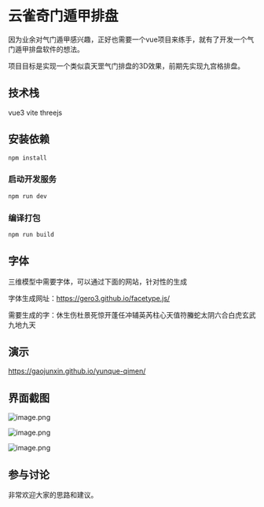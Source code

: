 # 云雀奇门遁甲排盘

因为业余对气门遁甲感兴趣，正好也需要一个vue项目来练手，就有了开发一个气门遁甲排盘软件的想法。

项目目标是实现一个类似袁天罡气门排盘的3D效果，前期先实现九宫格排盘。


## 技术栈
vue3
vite
threejs


## 安装依赖

```sh
npm install
```

### 启动开发服务

```sh
npm run dev
```

### 编译打包

```sh
npm run build
```

## 字体
三维模型中需要字体，可以通过下面的网站，针对性的生成

字体生成网址：https://gero3.github.io/facetype.js/


需要生成的字：休生伤杜景死惊开蓬任冲辅英芮柱心天值符螣蛇太阴六合白虎玄武九地九天

## 演示

https://gaojunxin.github.io/yunque-qimen/

## 界面截图
![image.png](http://image.gaojunxin.cn/i/2024/01/23/65af25bd04b4b.png)

![image.png](http://image.gaojunxin.cn/i/2024/01/23/65af25e78e0f8.png)

![image.png](http://image.gaojunxin.cn/i/2024/03/18/65f7a2fc64546.png)
## 参与讨论
非常欢迎大家的思路和建议。 